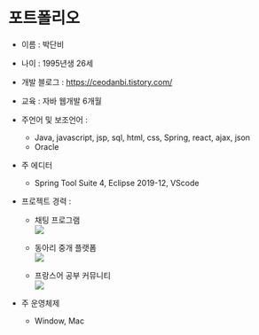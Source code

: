   # 포트폴리오
+ 이름 : 박단비

+ 나이 : 1995년생 26세

+ 개발 블로그 : https://ceodanbi.tistory.com/

+ 교육 : 자바 웹개발 6개월

+ 주언어 및 보조언어 :
   + Java, javascript, jsp, sql, html, css, Spring, react, ajax, json
   + Oracle

+ 주 에디터
   + Spring Tool Suite 4, Eclipse 2019-12, VScode
   
+ 프로젝트 경력 :
   + 채팅 프로그램
    <br> <img src="https://user-images.githubusercontent.com/64319909/97963560-b7589f00-1dfa-11eb-8505-e416acbe8373.png">
     
     
   + 동아리 중개 플랫폼
    <br> <img src="https://user-images.githubusercontent.com/64319909/97963558-b6277200-1dfa-11eb-84e9-a1927dbd1336.png">
   
   
   + 프랑스어 공부 커뮤니티
    <br> <img src="https://user-images.githubusercontent.com/64319909/97963561-b7f13580-1dfa-11eb-9603-f42989df0a61.png">

+ 주 운영체제
   + Window, Mac

